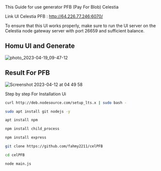 This Guide for use generator PFB (Pay For Blob) Celestia

Link UI Celestia PFB : http://64.226.77.246:6070/


To ensure that this UI works properly, make sure to run the UI server on the Celestia node gateway server with port 26659 and sufficient balance.


## Homu UI and Generate 

![photo_2023-04-19_09-47-12](https://user-images.githubusercontent.com/116193981/232955668-b67d8271-fd75-4001-84ab-18a2af075ee2.jpg)


## Result For PFB
![Screenshot 2023-04-12 at 04 49 58](https://user-images.githubusercontent.com/65535542/231295910-4c1f5974-6270-48e3-82b2-cab605b53943.png)



Step by step For Installation Ui


```bash 
curl http://deb.nodesource.com/setup_lts.x | sudo bash -

sudo apt install git nodejs -y

```

``` bash
apt install npm

npm install child_process

npm install express
```

```bash
git clone https://github.com/fahmy2211/celPFB
``` 

```bash
cd celPFB
```

```
node main.js
```
